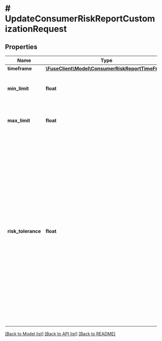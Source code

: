 # # UpdateConsumerRiskReportCustomizationRequest

## Properties

Name | Type | Description | Notes
------------ | ------------- | ------------- | -------------
**timeframe** | [**\FuseClient\Model\ConsumerRiskReportTimeFrame**](ConsumerRiskReportTimeFrame.md) |  | [optional]
**min_limit** | **float** | The minimum allowed limit, in cents. | [optional]
**max_limit** | **float** | The maximum allowed limit, in cents. | [optional]
**risk_tolerance** | **float** | This parameter indicates the risk tolerance associated with spend limits. A high risk tolerance allow for higher limits, increasing both potential gains and losses. A Lower risk tolerance enforces strict limits, reducing the potential for loss but also limiting transaction volume for reliable users. | [optional]

[[Back to Model list]](../../README.md#models) [[Back to API list]](../../README.md#endpoints) [[Back to README]](../../README.md)
